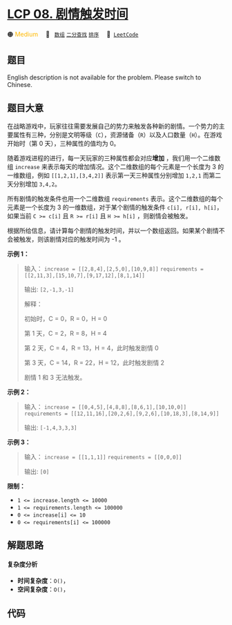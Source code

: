# [LCP 08. 剧情触发时间](https://leetcode.cn/problems/ju-qing-hong-fa-shi-jian)

🟠 <font color=#ffb800>Medium</font>&emsp; 🔖&ensp; [`数组`](/leetcode/outline/tag/array.md) [`二分查找`](/leetcode/outline/tag/binary-search.md) [`排序`](/leetcode/outline/tag/sorting.md)&emsp; 🔗&ensp;[`LeetCode`](https://leetcode.cn/problems/ju-qing-hong-fa-shi-jian)

## 题目

English description is not available for the problem. Please switch to
Chinese.


## 题目大意

在战略游戏中，玩家往往需要发展自己的势力来触发各种新的剧情。一个势力的主要属性有三种，分别是文明等级（`C`），资源储备（`R`）以及人口数量（`H`）。在游戏开始时（第
0 天），三种属性的值均为 0。

随着游戏进程的进行，每一天玩家的三种属性都会对应**增加** ，我们用一个二维数组 `increase`
来表示每天的增加情况。这个二维数组的每个元素是一个长度为 3 的一维数组，例如 `[[1,2,1],[3,4,2]]` 表示第一天三种属性分别增加
`1,2,1` 而第二天分别增加 `3,4,2`。

所有剧情的触发条件也用一个二维数组 `requirements` 表示。这个二维数组的每个元素是一个长度为 3 的一维数组，对于某个剧情的触发条件
`c[i], r[i], h[i]`，如果当前 `C >= c[i]` 且 `R >= r[i]` 且 `H >= h[i]` ，则剧情会被触发。

根据所给信息，请计算每个剧情的触发时间，并以一个数组返回。如果某个剧情不会被触发，则该剧情对应的触发时间为 -1 。

**示例 1：**

> 输入： `increase = [[2,8,4],[2,5,0],[10,9,8]]` `requirements =
> [[2,11,3],[15,10,7],[9,17,12],[8,1,14]]`
>
> 输出: `[2,-1,3,-1]`
>
> 解释：
>
> 初始时，C = 0，R = 0，H = 0
>
> 第 1 天，C = 2，R = 8，H = 4
>
> 第 2 天，C = 4，R = 13，H = 4，此时触发剧情 0
>
> 第 3 天，C = 14，R = 22，H = 12，此时触发剧情 2
>
> 剧情 1 和 3 无法触发。

**示例 2：**

> 输入： `increase = [[0,4,5],[4,8,8],[8,6,1],[10,10,0]]` `requirements =
> [[12,11,16],[20,2,6],[9,2,6],[10,18,3],[8,14,9]]`
>
> 输出: `[-1,4,3,3,3]`

**示例 3：**

> 输入： `increase = [[1,1,1]]` `requirements = [[0,0,0]]`
>
> 输出: `[0]`

**限制：**

  * `1 <= increase.length <= 10000`
  * `1 <= requirements.length <= 100000`
  * `0 <= increase[i] <= 10`
  * `0 <= requirements[i] <= 100000`


## 解题思路

#### 复杂度分析

- **时间复杂度**：`O()`，
- **空间复杂度**：`O()`，

## 代码

```javascript

```